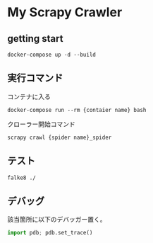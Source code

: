 # My Scrapy Crawler

## getting start

```
docker-compose up -d --build
```

## 実行コマンド

コンテナに入る

```
docker-compose run --rm {contaier name} bash
```

クローラー開始コマンド

```
scrapy crawl {spider name}_spider
```

## テスト

```
falke8 ./
```

## デバッグ

該当箇所に以下のデバッガー置く。
```python
import pdb; pdb.set_trace()
```
